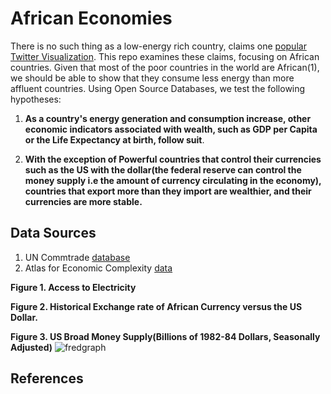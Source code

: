 # African Economies
There is no such thing as a low-energy rich country, claims one [popular Twitter Visualization](https://twitter.com/DrTBehrens/status/1761132691871711614). This repo examines these claims, focusing on African countries. Given that most of the poor countries in the world are African(1), we should be able to show that they consume less energy than more affluent countries. Using Open Source Databases, we test the following hypotheses:

1. **As a country's energy generation and consumption increase, other economic indicators associated with wealth, such as GDP per Capita or the Life Expectancy at birth, follow suit**. 

2. **With the exception of Powerful countries that control their currencies such as the US with the dollar(the federal reserve can control the money supply i.e the amount of currency circulating in the economy), countries that export more than they import are wealthier, and their currencies are more stable.**

## **Data Sources**
1. UN Commtrade [database](https://comtradedeveloper.un.org/)
2. Atlas for Economic Complexity [data](https://atlas.cid.harvard.edu/)

**Figure 1. Access to Electricity**

**Figure 2. Historical Exchange rate of African Currency versus the US Dollar.**

**Figure 3. US Broad Money Supply(Billions of 1982-84 Dollars, Seasonally Adjusted)** 
![fredgraph](https://github.com/LNshuti/african-currencies/assets/13305262/fb83b67c-7321-4b70-8242-d2bd90f38283)


## **References**




